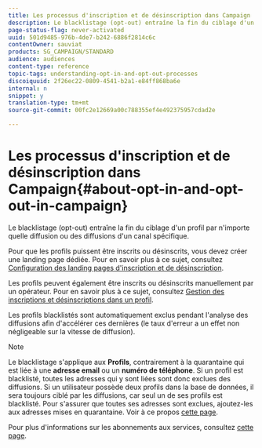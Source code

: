 ```yaml
---
title: Les processus d'inscription et de désinscription dans Campaign
description: Le blacklistage (opt-out) entraîne la fin du ciblage d'un profil par n'importe quelle diffusion ou des diffusions d'un canal spécifique.
page-status-flag: never-activated
uuid: 501d9485-976b-4de7-b242-6886f2814c6c
contentOwner: sauviat
products: SG_CAMPAIGN/STANDARD
audience: audiences
content-type: reference
topic-tags: understanding-opt-in-and-opt-out-processes
discoiquuid: 2f26ec22-0809-4541-b2a1-e84ff868ba6e
internal: n
snippet: y
translation-type: tm+mt
source-git-commit: 00fc2e12669a00c788355ef4e492375957cdad2e

---
```



# Les processus d'inscription et de désinscription dans Campaign{#about-opt-in-and-opt-out-in-campaign}

Le blacklistage (opt-out) entraîne la fin du ciblage d'un profil par n'importe quelle diffusion ou des diffusions d'un canal spécifique.

Pour que les profils puissent être inscrits ou désinscrits, vous devez créer une landing page dédiée. Pour en savoir plus à ce sujet, consultez [Configuration des landing pages d'inscription et de désinscription](../../audiences/using/managing-opt-in-and-opt-out-in-campaign.md#setting-up-opt-in-and-opt-out-landing-pages).

Les profils peuvent également être inscrits ou désinscrits manuellement par un opérateur. Pour en savoir plus à ce sujet, consultez [Gestion des inscriptions et désinscriptions dans un profil](../../audiences/using/managing-opt-in-and-opt-out-in-campaign.md#managing-opt-in-and-opt-out-from-a-profile).

Les profils blacklistés sont automatiquement exclus pendant l'analyse des diffusions afin d'accélérer ces dernières (le taux d'erreur a un effet non négligeable sur la vitesse de diffusion).

>[!NOTE]
>
>Le blacklistage s'applique aux **Profils**, contrairement à la quarantaine qui est liée à une **adresse email** ou un **numéro de téléphone**. Si un profil est blacklisté, toutes les adresses qui y sont liées sont donc exclues des diffusions. Si un utilisateur possède deux profils dans la base de données, il sera toujours ciblé par les diffusions, car seul un de ses profils est blacklisté. Pour s'assurer que toutes ses adresses sont exclues, ajoutez-les aux adresses mises en quarantaine. Voir à ce propos [cette page](../../sending/using/understanding-quarantine-management.md#identifying-quarantined-addresses-for-the-entire-platform).

Pour plus d'informations sur les abonnements aux services, consultez [cette page](../../audiences/using/about-subscriptions.md).
